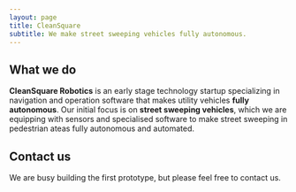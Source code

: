 ```yaml
---
layout: page
title: CleanSquare
subtitle: We make street sweeping vehicles fully autonomous.
---
```

##  What we do ## 

**CleanSquare Robotics** is an early stage technology startup specializing in navigation and operation software that makes utility vehicles **fully autonomous**. Our initial focus is on **street sweeping vehicles**, which we are equipping with sensors and specialised software to make street sweeping in pedestrian ateas fully autonomous and automated.

##  Contact us ## 
We are busy building the first prototype, but please feel free to contact us.
